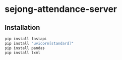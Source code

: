 # sejong-attendance-server

## Installation

```bash
pip install fastapi
pip install "uvicorn[standard]"
pip install pandas
pip install lxml
```
